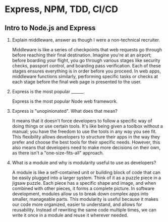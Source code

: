 # Express, NPM, TDD, CI/CD

## Intro to Node.js and Express

1. Explain middleware, answer as though I were a non-technical recruiter. 

    Middleware is like a series of checkpoints that web requests go through before reaching their final destination. Imagine you're at an airport; before boarding your flight, you go through various stages like security checks, passport control, and boarding pass verification. Each of these stages ensures everything is in order before you proceed. In web apps, middleware functions similarly, performing specific tasks or checks at each stage before the final web page is presented to the user.

2. Express is the most popular ______. 

    Express is the most popular Node web framework. 

3. Express is "unopinionated". What does that mean? 

    It means that it doesn't force developers to follow a specific way of doing things or use certain tools. It's like being given a toolbox without a manual; you have the freedom to use the tools in any way you see fit. This flexibility allows developers to structure their apps in the way they prefer and choose the best tools for their specific needs. However, this also means that developers need to make more decisions on their own, as there isn't a "one-size-fits-all" approach.

4. What is a module and why is modularity useful to use as developers? 

    A module is like a self-contained unit or building block of code that can be easily plugged into a larger system. Think of it as a puzzle piece in a jigsaw puzzle. Each piece has a specific shape and image, and when combined with other pieces, it forms a complete picture. In software development, modules allow us to break down complex apps into smaller, manageable parts. This modularity is useful because it makes our code more organized, easier to understand, and allows for reusability. Instead of rewriting the same code multiple times, we can write it once in a module and reuse it wherever needed.

